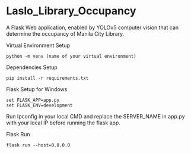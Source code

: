 # Laslo_Library_Occupancy
A Flask Web application, enabled by YOLOv5 computer vision that can determine the occupancy of Manila City Library.

Virtual Environment Setup
```
python -m venv (name of your virtual environment)
```
Dependencies Setup 
```
pip install -r requirements.txt
```
Flask Setup for Windows
```
set FLASK_APP=app.py
set FLASK_ENV=development
```
Run Ipconfig in your local CMD and replace the SERVER_NAME in app.py with your local IP before running the flask app.

Flask Run
```
flask run --host=0.0.0.0
```

